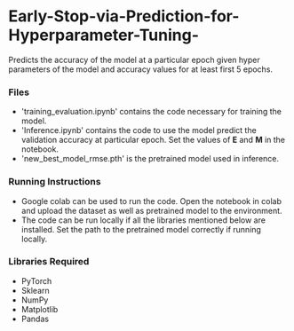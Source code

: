 # Early-Stop-via-Prediction-for-Hyperparameter-Tuning-
Predicts the accuracy of the model at a particular epoch given hyper parameters of the model and accuracy values for at least first 5 epochs.
### Files
* 'training_evaluation.ipynb' contains the code necessary for training the model.
* 'Inference.ipynb' contains the code to use the model predict the validation accuracy at particular epoch. Set the values of **E** and **M** in the notebook.
* 'new_best_model_rmse.pth' is the pretrained model used in inference.
### Running Instructions
* Google colab can be used to run the code. Open the notebook in colab and upload the dataset as well as pretrained model to the environment.
* The code can be run locally if all the libraries mentioned below are installed. Set the path to the pretrained model correctly if running locally.

### Libraries Required 
 * PyTorch
 * Sklearn
 * NumPy
 * Matplotlib
 * Pandas

